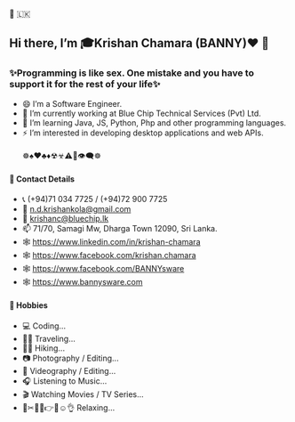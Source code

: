 🔞 🇱🇰
## Hi there, I’m 🎓Krishan Chamara (BANNY)❤️️ 👋

### ✨Programming is like sex. One mistake and you have to support it for the rest of your life✨ 

- 😄 I’m a Software Engineer.
- 🔭 I’m currently working at Blue Chip Technical Services (Pvt) Ltd.
- 🌱 I’m learning Java, JS, Python, Php and other programming languages.
- ⚡ I’m interested in developing desktop applications and web APIs.
<br><br>☸♠️♥️♣️♦️☢☣⚠🔕👁‍🗨☸<br>
#### 📲 Contact Details
- 📞 (+94)71 034 7725 / (+94)72 900 7725
- 📧 n.d.krishankola@gmail.com
- 📧 krishanc@bluechip.lk
- 📫 71/70, Samagi Mw, Dharga Town 12090, Sri Lanka.
- 🕸 https://www.linkedin.com/in/krishan-chamara
- 🕸 https://www.facebook.com/krishan.chamara
- 🕸 https://www.facebook.com/BANNYsware
- 🕸 https://www.bannysware.com

#### 🕺 Hobbies
- 💻 Coding...
- 🚶‍♂️ Traveling...
- 🧗‍♂️ Hiking...
- 📷 Photography / Editing...
- 🎥 Videography / Editing...
- 🎧 Listening to Music...
- 🎬 Watching Movies / TV Series...
- 🍁✂📃🚬👉😇☺️👌 Relaxing...

